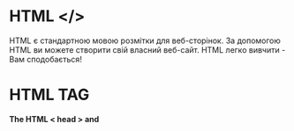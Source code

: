 # HTML </>
HTML є стандартною мовою розмітки для веб-сторінок.
За допомогою HTML ви можете створити свій власний веб-сайт.
HTML легко вивчити - Вам сподобається!<br />
# HTML TAG
**The HTML < head > and <title> elements**
The HTML <head> Element <br/>
The <head> element is a container for metadata (data about data) and is placed between the <html> tag and the <body> tag.
HTML metadata is data about the HTML document. Metadata is not displayed.
Metadata typically define the document title, character set, styles, scripts, and other meta information.
The HTML <title> Element
The <title> element defines the title of the document. The title must be text-only, and it is shown in the browser's title bar or in the page's tab.
The <title> element is required in HTML documents!
The content of a page title is very important for search engine optimization (SEO)! The page title is used by search engine algorithms to decide the order when listing pages in search results.
The <title> element:
defines a title in the browser toolbar
provides a title for the page when it is added to favorites
displays a title for the page in search engine-results
So, try to make the title as accurate and meaningful as possible!
A simple HTML document:

```javascript
Example
<!DOCTYPE html>
<html>
<head>
  <title>A Meaningful Page Title</title>
</head>
<body>

The content of the document......

</body>
</html>
```

**HTML Headings**
HTML headings are defined with the < h1 > to < h6 > tags.< h1 > defines the most important heading. < h6 > defines the least important heading: 

```javascript
Example
<h1>This is heading 1</h1>
<h2>This is heading 2</h2>
<h3>This is heading 3</h3>
```
  
**HTML Paragraphs**
HTML paragraphs are defined with the < p > tag:
```javascript
Example
<p>This is a paragraph.</p>
<p>This is another paragraph.</p>
```
**HTML Links**
  HTML links are defined with the < a > tag:
```javascript
Example
<a href="https://www.w3schools.com">This is a link</a>
```
**HTML Images**
HTML images are defined with the <img> tag.
The source file (src), alternative text (alt), width, and height are provided as attributes:

```javascript
Example
<img src="w3schools.jpg" alt="W3Schools.com" width="104" height="142">
```
**HTML Formatting Elements**
Formatting elements were designed to display special types of text:
```javascript
<b> - Bold text
<strong> - Important text
<i> - Italic text
<em> - Emphasized text
<mark> - Marked text
<small> - Smaller text
<del> - Deleted text
<ins> - Inserted text
<sub> - Subscript text
<sup> - Superscript text
```
**Define an HTML Table**
A table in HTML consists of table cells inside rows and columns.
```javascript
Example
A simple HTML table:
<table>
  <tr>
    <th>Company</th>
    <th>Contact</th>
    <th>Country</th>
  </tr>
  <tr>
    <td>Alfreds Futterkiste</td>
    <td>Maria Anders</td>
    <td>Germany</td>
  </tr>
  <tr>
    <td>Centro comercial Moctezuma</td>
    <td>Francisco Chang</td>
    <td>Mexico</td>
  </tr>
</table>
```
**Unordered HTML List**
An unordered list starts with the <ul> tag. Each list item starts with the <li> tag.

The list items will be marked with bullets (small black circles) by default:
```javascript
Example
<ul>
  <li>Coffee</li>
  <li>Tea</li>
  <li>Milk</li
```
**The HTML < input > element**
```javascript
An HTML form with three input fields; two text fields and one submit button:
Example
<form action="/action_page.php">
  <label for="fname">First name:</label>
  <input type="text" id="fname" name="fname"><br><br>
  <label for="lname">Last name:</label>
  <input type="text" id="lname" name="lname"><br><br>
  <input type="submit" value="Submit">
</form>
```
**The HTML < form > element**
An HTML form with two input fields and one submit button:
```javascript
Example
<form action="/action_page.php" method="get">
  <label for="fname">First name:</label>
  <input type="text" id="fname" name="fname"><br><br>
  <label for="lname">Last name:</label>
  <input type="text" id="lname" name="lname"><br><br>
  <input type="submit" value="Submit">
</form>
```
**The HTML < div > element**
The <div> tag defines a division or a section in an HTML document.
The <div> tag is used as a container for HTML elements - which is then styled with CSS or manipulated with JavaScript.
The <div> tag is easily styled by using the class or id attribute.
Any sort of content can be put inside the <div> tag! 
**The HTML < span > element**
The <span> tag is an inline container used to mark up a part of a text, or a part of a document.
The <span> tag is easily styled by CSS or manipulated with JavaScript using the class or id attribute.
The <span> tag is much like the <div> element, but <div> is a block-level element and <span> is an inline element.
**The HTML <script> element**
Write "Hello JavaScript!" with JavaScript:
```javascript
Example
<script>
document.getElementById("demo").innerHTML = "Hello JavaScript!";
</script>
```
**The HTML <style> element**
Use of the <style> element to apply a simple style sheet to an HTML document:
```javascript
Example

<html>
<head>
<style>
  h1 {color:red;}
  p {color:blue;}
</style>
</head>
<body>

<h1>A heading</h1>
<p>A paragraph.</p>

</body>
</html>
```
**The HTML < br/ > element**
Insert single line breaks in a text:
```javascript
<p>To force<br> line breaks<br> in a text,<br> use the br<br> element.</p>
```
**The HTML < hr > element**
Use the <hr> tag to define thematic changes in the content:
```javascript
<h1>The Main Languages of the Web</h1>

<p>HTML is the standard markup language for creating Web pages. HTML describes the structure of a Web page, and consists of a series of elements. HTML elements tell the browser how to display the content.</p>

<hr>

<p>CSS is a language that describes how HTML elements are to be displayed on screen, paper, or in other media. CSS saves a lot of work, because it can control the layout of multiple web pages all at once.</p>
```
# HTML ATTRIBUTE
Атрибути HTML
Усі елементи HTML можуть мати атрибути
Атрибути надають додаткову інформацію про елементи
Атрибути завжди вказуються в початковому тегу
Атрибути зазвичай складаються з пар ім’я/значення, наприклад: name="value"<br/>
**The href Attribute**
```javascript
The <a> tag defines a hyperlink. The href attribute specifies the URL of the page the link goes to:
Example
<a href="https://www.w3schools.com">Visit W3Schools</a>
```
**The src Attribute**
```javascript
The <img> tag is used to embed an image in an HTML page. The src attribute specifies the path to the image to be displayed:

Example
<img src="img_girl.jpg">
```
**The width and height Attributes**
```javascript
The <img> tag should also contain the width and height attributes, which specify the width and height of the image (in pixels):

Example
<img src="img_girl.jpg" width="500" height="600">
```
**The alt Attribute**
```javascript
The required alt attribute for the <img> tag specifies an alternate text for an image, if the image for some reason cannot be displayed. This can be due to a slow connection, or an error in the src attribute, or if the user uses a screen reader.

Example
<img src="img_girl.jpg" alt="Girl with a jacket">
```
**The style Attribute**
```javascript
The style attribute is used to add styles to an element, such as color, font, size, and more.

Example
<p style="color:red;">This is a red paragraph.</p>
```
**The lang Attribute**
```javascript
You should always include the lang attribute inside the <html> tag, to declare the language of the Web page. This is meant to assist search engines and browsers.

The following example specifies English as the language:

<!DOCTYPE html>
<html lang="en">
<body>
...
</body>
</html>
```
# HTML CLASS
Using The class Attribute
The class attribute is often used to point to a class name in a style sheet. It can also be used by a JavaScript to access and manipulate elements with the specific class name.
In the following example we have three <div> elements with a class attribute with the value of "city". All of the three <div> elements will be styled equally according to the .city style definition in the head section:
```javascript
Example
<!DOCTYPE html>
<html>
<head>
<style>
.city {
  background-color: tomato;
  color: white;
  border: 2px solid black;
  margin: 20px;
  padding: 20px;
}
</style>
</head>
<body>

<div class="city">
  <h2>London</h2>
  <p>London is the capital of England.</p>
</div>

<div class="city">
  <h2>Paris</h2>
  <p>Paris is the capital of France.</p>
</div>

<div class="city">
  <h2>Tokyo</h2>
  <p>Tokyo is the capital of Japan.</p>
</div>

</body>
</html>
```
# HTML ID
Using The id Attribute
The id attribute specifies a unique id for an HTML element. The value of the id attribute must be unique within the HTML document.

The id attribute is used to point to a specific style declaration in a style sheet. It is also used by JavaScript to access and manipulate the element with the specific id.

The syntax for id is: write a hash character (#), followed by an id name. Then, define the CSS properties within curly braces {}.

In the following example we have an < h1 > element that points to the id name "myHeader". This < h1 > element will be styled according to the # myHeader style definition in the head section:
```javascript
Example
<!DOCTYPE html>
<html>
<head>
<style>
#myHeader {
  background-color: lightblue;
  color: black;
  padding: 40px;
  text-align: center;
}
</style>
</head>
<body>

<h1 id="myHeader">My Header</h1>

</body>
</html>
```
